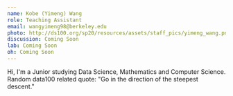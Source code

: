 ```yaml
---
name: Kobe (Yimeng) Wang
role: Teaching Assistant
email: wangyimeng98@berkeley.edu
photo: http://ds100.org/sp20/resources/assets/staff_pics/yimeng_wang.png
discussion: Coming Soon
lab: Coming Soon
oh: Coming Soon
---
```


Hi, I'm a Junior studying Data Science, Mathematics and Computer Science. Random data100 related quote: "Go in the direction of the steepest descent."